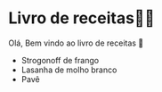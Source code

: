 # Livro de receitas:man_cook:

Olá, Bem vindo ao livro de receitas :wave:

- Strogonoff de frango
- Lasanha de molho branco
- Pavê

